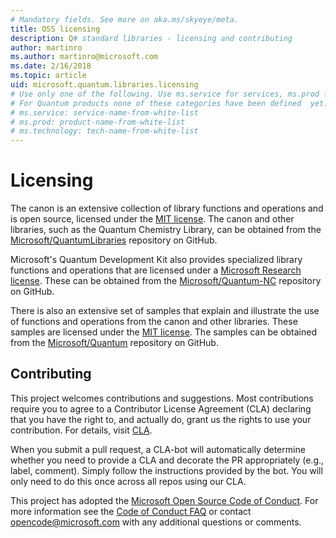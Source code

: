 ```yaml
---
# Mandatory fields. See more on aka.ms/skyeye/meta.
title: OSS licensing
description: Q# standard libraries - licensing and contributing
author: martinro
ms.author: martinro@microsoft.com 
ms.date: 2/16/2018
ms.topic: article
uid: microsoft.quantum.libraries.licensing
# Use only one of the following. Use ms.service for services, ms.prod for on-prem. Remove the # before the relevant field.
# For Quantum products none of these categories have been defined  yet.
# ms.service: service-name-from-white-list
# ms.prod: product-name-from-white-list
# ms.technology: tech-name-from-white-list
---
```

# Licensing #

The canon is an extensive collection of library functions and operations and is open source, licensed under the [MIT license](https://github.com/Microsoft/Quantum/blob/master/LICENSE.txt). The canon and other libraries, such as the Quantum Chemistry Library, can be obtained from the [Microsoft/QuantumLibraries](https://github.com/Microsoft/QuantumLibraries) repository on GitHub. 

Microsoft's Quantum Development Kit also provides specialized library functions and operations that are licensed under a [Microsoft Research license](https://github.com/Microsoft/Quantum-NC/blob/master/LICENSE). These can be obtained from the [Microsoft/Quantum-NC](https://github.com/microsoft/quantum-nc) repository on GitHub.

There is also an extensive set of samples that explain and illustrate the use of functions and operations from the canon and other libraries. These samples are licensed under the [MIT license](https://github.com/Microsoft/Quantum/blob/master/LICENSE.txt). The samples can be obtained from the [Microsoft/Quantum](https://github.com/Microsoft/Quantum) repository on GitHub.


## Contributing ##

This project welcomes contributions and suggestions.  Most contributions require you to agree to a
Contributor License Agreement (CLA) declaring that you have the right to, and actually do, grant us
the rights to use your contribution. For details, visit [CLA](https://cla.microsoft.com).

When you submit a pull request, a CLA-bot will automatically determine whether you need to provide
a CLA and decorate the PR appropriately (e.g., label, comment). Simply follow the instructions
provided by the bot. You will only need to do this once across all repos using our CLA.

This project has adopted the [Microsoft Open Source Code of Conduct](https://opensource.microsoft.com/codeofconduct/).
For more information see the [Code of Conduct FAQ](https://opensource.microsoft.com/codeofconduct/faq/) or
contact [opencode@microsoft.com](mailto:opencode@microsoft.com) with any additional questions or comments.
